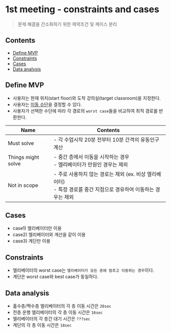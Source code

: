 # 1st meeting - constraints and cases

> 문제 해결을 간소화하기 위한 제약조건 및 케이스 분리

## Contents

- [Define MVP](#define-mvp)
- [Constraints](#constraints)
- [Cases](#cases)
- [Data analysis](#data-analysis)

## Define MVP

- 사용자는 현재 위치(start floor)와 도착 강의실(target classroom)을 지정한다.
- 사용자는 [이동 수단](#cases)을 결정할 수 있다.
- 사용자가 선택한 수단에 따라 각 경로의 `worst case`들을 비교하여 최적 경로를 반환한다.

| Name               | Contents                                                                   |
| ------------------ | -------------------------------------------------------------------------- |
| Must solve         | - 각 수업시작 20분 전부터 10분 간격의 유동인구 계산                                           |
| Things might solve | - 중간 층에서 이동을 시작하는 경우 <br/> - 엘리베이터가 만원인 경우는 제외                             |
| Not in scope       | - 주로 사용하지 않는 경로는 제외 (ex. 비상 엘리베이터) <br/> - 특정 경로를 중간 지점으로 경유하여 이동하는 경우는 제외 |

## Cases

- case1) 엘리베이터만 이용
- case2) 엘리베이터와 계산을 같이 이용
- case3) 계단만 이용

## Constraints

- 엘리베이터의 worst case는 `엘리베이터가 모든 층에 멈추고 이동하는 경우`이다.
- 계단은 worst case와 best case가 동일하다.

## Data analysis

- 홀수층/짝수층 엘리베이터의 각 층 이동 시간은 `20sec`
- 전층 운행 엘리베이터의 각 층 이동 시간은 `16sec`
- 엘리베이터의 각 층간 대기 시간은 `???sec`
- 계단의 각 층 이동 시간은 `18sec`